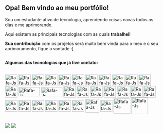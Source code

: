 <link rel="stylesheet" href="https://cdn.jsdelivr.net/gh/devicons/devicon@v2.15.1/devicon.min.css">

##
## Opa! Bem vindo ao meu portfólio!
<p>Sou um estudante ativo de tecnologia, aprendendo coisas novas todos os dias e me aprimorando.</p>
<p>Aqui existem as principais tecnologias com as quais <strong>trabalhei</strong>! 
<p><strong>Sua contribui&ccedil;&atilde;o</strong> com os projetos será muito bem vinda para o meu e o seu aprimoramento, fique a vontade :]</p>

##
<p><strong>Algumas das tecnologias que já tive contato:</strong></p>
<div styles="display: inline_block"><br>
<img align="center" alt="Rafa-Js" height="38" width="40" src="https://cdn.jsdelivr.net/gh/devicons/devicon/icons/java/java-original.svg" />
<img align="center" alt="Rafa-Js" height="38" width="40" src="https://cdn.jsdelivr.net/gh/devicons/devicon@latest/icons/spring/spring-original.svg" />
<img align="center" alt="Rafa-Js" height="38" width="40" src="https://cdn.jsdelivr.net/gh/devicons/devicon@latest/icons/csharp/csharp-original.svg" />
<img align="center" alt="Rafa-Js" height="38" width="40" src="https://cdn.jsdelivr.net/gh/devicons/devicon@latest/icons/dot-net/dot-net-original-wordmark.svg" />
<img align="center" alt="Rafa-Js" height="38" width="40" src="https://cdn.jsdelivr.net/gh/devicons/devicon@latest/icons/kotlin/kotlin-original.svg" />
<img align="center" alt="Rafa-Js" height="38" width="40" src="https://cdn.jsdelivr.net/gh/devicons/devicon@latest/icons/jetpackcompose/jetpackcompose-original.svg" />
<img align="center" alt="Rafa-Js" height="38" width="40" src="https://cdn.jsdelivr.net/gh/devicons/devicon/icons/python/python-original.svg"/>
<img align="center" alt="Rafa-Js" height="38" width="40" src="https://cdn.jsdelivr.net/gh/devicons/devicon/icons/javascript/javascript-original.svg"/>
<img align="center" alt="Rafa-Js" height="38" width="40" src="https://cdn.jsdelivr.net/gh/devicons/devicon/icons/html5/html5-original.svg"/>
<img align="center" alt="Rafa-Js" height="38" width="40" src="https://cdn.jsdelivr.net/gh/devicons/devicon/icons/css3/css3-original.svg"/>
<img align="center" alt="Rafa-Js" height="38" width="40" src="https://cdn.jsdelivr.net/gh/devicons/devicon@latest/icons/bootstrap/bootstrap-original.svg" />
<img align="center" alt="Rafa-Js" height="38" width="40" src="https://cdn.jsdelivr.net/gh/devicons/devicon@latest/icons/mysql/mysql-original-wordmark.svg" /> 
<img align="center" alt="Rafa-Js" height="30" width="70" src="https://upload.wikimedia.org/wikipedia/commons/e/e0/Git-logo.svg"/>
<img align="center" alt="Rafa-Js" height="30" width="70" src="https://cdn.jsdelivr.net/gh/devicons/devicon@latest/icons/azuredevops/azuredevops-original.svg" />

<img align="center" alt="Rafa-Js" height="38" width="40" src="https://cdn.jsdelivr.net/gh/devicons/devicon/icons/azure/azure-original.svg"/>
<img align="center" alt="Rafa-Js" height="38" width="40" src="https://cdn.jsdelivr.net/gh/devicons/devicon@latest/icons/oracle/oracle-original.svg" />
<img align="center" alt="Rafa-Js" height="38" width="40" src="https://cdn.jsdelivr.net/gh/devicons/devicon/icons/googlecloud/googlecloud-original.svg"/>
<img align="center" alt="Rafa-Js" height="38" width="40" src="https://cdn.jsdelivr.net/gh/devicons/devicon@latest/icons/amazonwebservices/amazonwebservices-original-wordmark.svg" />

<img align="center" alt="Rafa-Js" height="38" width="40" src="https://cdn.worldvectorlogo.com/logos/azure-active-directory.svg"/>
<img align="center" alt="Rafa-Js" height="38" width="40" src="https://cdn.jsdelivr.net/gh/devicons/devicon/icons/nginx/nginx-original.svg"/>
<img align="center" alt="Rafa-Js" height="38" width="40" src="https://cdn.jsdelivr.net/gh/devicons/devicon/icons/putty/putty-original.svg"/>
<img align="center" alt="Rafa-Js" height="38" width="40" src="https://cdn.jsdelivr.net/gh/devicons/devicon/icons/docker/docker-original.svg" />
<img align="center" alt="Rafa-Js" height="38" width="40" src="https://cdn.jsdelivr.net/gh/devicons/devicon/icons/tomcat/tomcat-original.svg" />
<img align="center" alt="Rafa-Js" height="38" width="40" src="https://cdn.jsdelivr.net/gh/devicons/devicon/icons/linux/linux-original.svg" />
<img align="center" alt="Rafa-Js" height="38" width="40" src="https://cdn.jsdelivr.net/gh/devicons/devicon@latest/icons/ubuntu/ubuntu-original.svg"/>
<img align="center" alt="Rafa-Js" height="38" width="40" src="https://cdn.jsdelivr.net/gh/devicons/devicon@latest/icons/debian/debian-original.svg" />
<img align="center" alt="Rafa-Js" height="38" width="40" src="https://cdn.jsdelivr.net/gh/devicons/devicon@latest/icons/centos/centos-original.svg" />
<img align="center" alt="Rafa-Js" height="45" width="45" src="https://upload.wikimedia.org/wikipedia/commons/6/6f/Zabbix_logo.svg"/>
<img align="center" alt="Rafa-Js" height="38" width="40" src="https://cdn.jsdelivr.net/gh/devicons/devicon/icons/grafana/grafana-original.svg"/>
<img align="center" alt="Rafa-Js" height="50" width="55" src="https://www.vectorlogo.zone/logos/cisco/cisco-ar21.svg"/>
<img align="center" alt="Rafa-Js" height="55" width="55" src="https://logodix.com/logo/542895.jpg"/>


</div>
 
##
<div> 
  <a href = "mailto:pedrogabrielpf@outlook.com"><img src="https://img.shields.io/badge/Microsoft_Outlook-0078D4?style=for-the-badge&logo=microsoft-outlook&logoColor=white" target="_blank"></a>
  <a href="https://www.linkedin.com/in/pedroferrarezzo" target="_blank"><img src="https://img.shields.io/badge/-LinkedIn-%230077B5?style=for-the-badge&logo=linkedin&logoColor=white" target="_blank"></a> 
</div>

